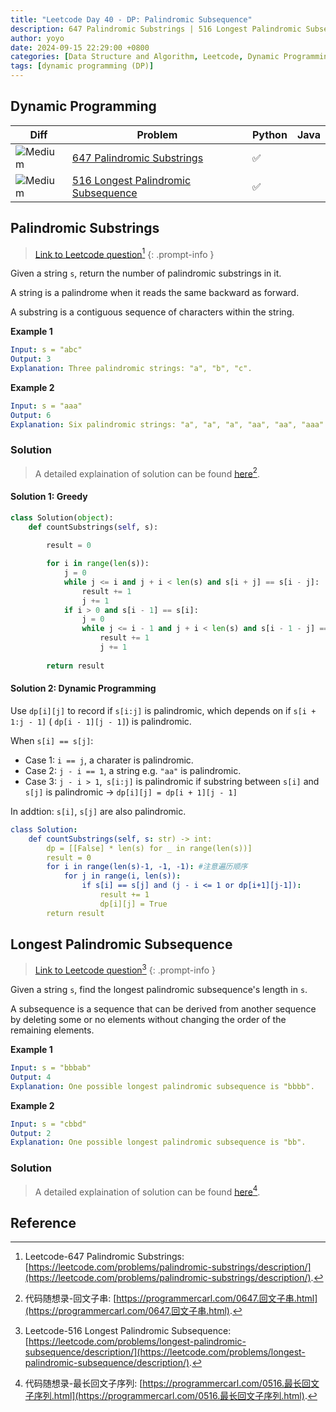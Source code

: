 ```yaml
---
title: "Leetcode Day 40 - DP: Palindromic Subsequence"
description: 647 Palindromic Substrings | 516 Longest Palindromic Subsequence
author: yoyo
date: 2024-09-15 22:29:00 +0800
categories: [Data Structure and Algorithm, Leetcode, Dynamic Programming]
tags: [dynamic programming (DP)]
---
```


## Dynamic Programming

| Diff                                                                                                | Problem                                                                                 | Python | Java  |
|-----------------------------------------------------------------------------------------------------|-----------------------------------------------------------------------------------------|--------|-------|
| ![Medium](https://img.shields.io/badge/Medium-yellow)                                               | [647 Palindromic Substrings](#palindromic-substrings)                                   |✅      |       |
| ![Medium](https://img.shields.io/badge/Medium-yellow)                                               | [516 Longest Palindromic Subsequence](#longest-palindromic-subsequence)              |✅      |       |

## Palindromic Substrings

> [Link to Leetcode question](https://leetcode.com/problems/palindromic-substrings/description/)[^ps]
{: .prompt-info }


Given a string `s`, return the number of palindromic substrings in it.

A string is a palindrome when it reads the same backward as forward.

A substring is a contiguous sequence of characters within the string.

**Example 1**

```yml
Input: s = "abc"
Output: 3
Explanation: Three palindromic strings: "a", "b", "c".
```

**Example 2**

```yml
Input: s = "aaa"
Output: 6
Explanation: Six palindromic strings: "a", "a", "a", "aa", "aa", "aaa".
```

### Solution

> A detailed explaination of solution can be found [here](https://programmercarl.com/0647.回文子串.html)[^psSolution].

#### Solution 1: Greedy

```python
class Solution(object):
    def countSubstrings(self, s):
        
        result = 0

        for i in range(len(s)):
            j = 0
            while j <= i and j + i < len(s) and s[i + j] == s[i - j]:
                result += 1
                j += 1
            if i > 0 and s[i - 1] == s[i]:
                j = 0
                while j <= i - 1 and j + i < len(s) and s[i - 1 - j] == s[i + j]:
                    result += 1
                    j += 1
        
        return result
```

#### Solution 2: Dynamic Programming

Use `dp[i][j]` to record if `s[i:j]` is palindromic, which depends on if `s[i + 1:j - 1]` ( `dp[i - 1][j - 1]`) is palindromic.

When `s[i] == s[j]`:
- Case 1: `i == j`, a charater is palindromic.
- Case 2: `j - i == 1`, a string e.g. `"aa"` is palindromic.
- Case 3: `j - i > 1`,` s[i:j]` is palindromic if substring between `s[i]` and `s[j]` is palindromic -> `dp[i][j] = dp[i + 1][j - 1]`

In addtion: `s[i]`, `s[j]` are also palindromic.

```yml
class Solution:
    def countSubstrings(self, s: str) -> int:
        dp = [[False] * len(s) for _ in range(len(s))]
        result = 0
        for i in range(len(s)-1, -1, -1): #注意遍历顺序
            for j in range(i, len(s)):
                if s[i] == s[j] and (j - i <= 1 or dp[i+1][j-1]): 
                    result += 1
                    dp[i][j] = True
        return result
```


## Longest Palindromic Subsequence

> [Link to Leetcode question](https://leetcode.com/problems/longest-palindromic-subsequence/description/)[^lps]
{: .prompt-info }

Given a string `s`, find the longest palindromic subsequence's length in `s`.

A subsequence is a sequence that can be derived from another sequence by deleting some or no elements without changing the order of the remaining elements.

**Example 1**

```yml
Input: s = "bbbab"
Output: 4
Explanation: One possible longest palindromic subsequence is "bbbb".
```

**Example 2**

```yml
Input: s = "cbbd"
Output: 2
Explanation: One possible longest palindromic subsequence is "bb".
```

### Solution

> A detailed explaination of solution can be found [here](https://programmercarl.com/0516.最长回文子序列.html)[^lpsSolution].





## Reference

[^ps]:Leetcode-647 Palindromic Substrings: [https://leetcode.com/problems/palindromic-substrings/description/](https://leetcode.com/problems/palindromic-substrings/description/).
[^psSolution]:代码随想录-回文子串: [https://programmercarl.com/0647.回文子串.html](https://programmercarl.com/0647.回文子串.html).
[^lps]:Leetcode-516 Longest Palindromic Subsequence: [https://leetcode.com/problems/longest-palindromic-subsequence/description/](https://leetcode.com/problems/longest-palindromic-subsequence/description/).
[^lpsSolution]:代码随想录-最长回文子序列: [https://programmercarl.com/0516.最长回文子序列.html](https://programmercarl.com/0516.最长回文子序列.html).
